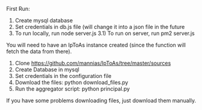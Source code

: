 First Run:

1) Create mysql database
2) Set credentials in db.js file (will change it into a json file in the future
3) To run locally, run node server.js
3.1) To run on server, run pm2 server.js


You will need to have an IpToAs instance created (since the function will fetch the data from there).
1) Clone https://github.com/mannias/IpToAs/tree/master/sources
2) Create Database in mysql
3) Set credentials in the configuration file
4) Download the files: python download_files.py
5) Run the aggregator script: python principal.py

If you have some problems downloading files, just download them manually.
